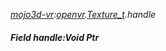 _[mojo3d-vr](../../modules/mojo3d-vr/mojo3d-vr-module.md):[openvr](openvr:).[Texture\_t](openvr:openvr-texture_t.md).handle_
##### Field handle:Void Ptr
